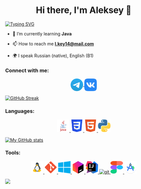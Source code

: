 <h1 align="center">
  Hi there, I'm Aleksey 👋
</h1>

[![Typing SVG](https://readme-typing-svg.herokuapp.com?color=%2336BCF7&lines=Computer+science+student)](https://git.io/typing-svg)

- 🌱 I’m currently learning **Java**

- 📫 How to reach me **l.key14@mail.com**

- 🌍 I speak Russian (native), English (B1)

### Connect with me:
<p align="center">
  <a href="https://t.me/l_keey" target="blank"><img align="center"        src="https://raw.githubusercontent.com/lkeey/lkeey/f49fd709aa33e572f99701a756db08c7bc60b935/Telegram.svg" alt="aleksey"  height="40" width="40" />
  </a>
  <a href="https://vk.com/l_keey" target="blank"><img align="center" src="https://raw.githubusercontent.com/lkeey/lkeey/1c01db83298c6bc9e51f180eeb7a1ac5f438f00a/vk.svg" alt="lkeey" height="40" width="40" /></a>
</p>

[![GitHub Streak](https://github-readme-streak-stats.herokuapp.com/?user=lkeey)](https://git.io/streak-stats)

### Languages:
<p align="center"> 
  <a href="https://www.cprogramming.com/" target="_blank" rel="noreferrer"> <img src="https://raw.githubusercontent.com/lkeey/lkeey/main/java.png"        alt="java" width="40" height="40"/> 
  </a> 
  <a href="https://www.w3schools.com/css/" target="_blank" rel="noreferrer"> <img src="https://github.com/lkeey/lkeey/blob/main/CSS3.svg" alt="css3"        width="40" height="40"/> 
  </a> 
  <a href="https://www.w3.org/html/" target="_blank" rel="noreferrer"> <img         src="https://raw.githubusercontent.com/lkeey/lkeey/f49fd709aa33e572f99701a756db08c7bc60b935/HTML5.svg" alt="html5" width="40" height="40"/>
  </a> 
<a href="https://www.python.org" target="_blank" rel="noreferrer"> <img src="https://raw.githubusercontent.com/lkeey/lkeey/64bc5643727188e041b49d4da10923579aa7eeb8/python.svg" alt="python" width="40" height="40"/> 
  </a> 
</p>

[![My GitHub stats](https://github-readme-stats.vercel.app/api?username=lkeey)](https://github.com/anuraghazra/github-readme-stats)

### Tools:
<p align="center"> 
    <a href="https://www.linux.org/" target="_blank" rel="noreferrer"> <img src="https://raw.githubusercontent.com/lkeey/lkeey/f49fd709aa33e572f99701a756db08c7bc60b935/flat_linux.svg" alt="linux" width="40" height="40"/> </a> 
    <a href="https://git-scm.com/" target="_blank" rel="noreferrer"> <img src="https://raw.githubusercontent.com/lkeey/lkeey/f49fd709aa33e572f99701a756db08c7bc60b935/git.svg" alt="git" width="40" height="40"/> </a> 
    <a href="https://www.microsoft.com/ru-ru" target="_blank" rel="noreferrer"> <img src="https://raw.githubusercontent.com/lkeey/lkeey/main/windows.png" alt="git" width="40" height="40"/> </a> 
    <a href="https://www.jetbrains.com/lp/toolbox/" target="_blank" rel="noreferrer"> <img src="https://raw.githubusercontent.com/lkeey/lkeey/main/toolbox.png" alt="git" width="40" height="40"/> </a> 
    <a href="https://www.jetbrains.com/ru-ru/idea/" target="_blank" rel="noreferrer"> <img src="https://raw.githubusercontent.com/lkeey/lkeey/main/intellige-idea.png" alt="git" width="40" height="40"/> </a> 
    <a href="https://code.visualstudio.com/" target="_blank" rel="noreferrer"> <img src="https://raw.githubusercontent.com/daniilshat/daniilshat/2583381c09497c680369e95dce7e029d93484d94/icons/VS-code.svg" alt="git" width="40" height="40"/> </a> 
    <a href="https://www.figma.com/" target="_blank" rel="noreferrer"> <img src="https://raw.githubusercontent.com/lkeey/lkeey/f49fd709aa33e572f99701a756db08c7bc60b935/figma.svg" alt="git" width="40" height="40"/> </a> 
    <a href="https://developer.android.com/studio" target="_blank" rel="noreferrer"> <img src="https://raw.githubusercontent.com/lkeey/lkeey/main/android-studio.png" alt="git" width="40" height="40"/> </a> 
</p>

![](https://github-profile-summary-cards.vercel.app/api/cards/stats?username=lkeey&theme=solarized_dark)
